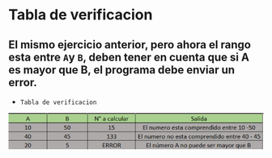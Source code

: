 # Tabla de verificacion

## El mismo ejercicio anterior, pero ahora el rango esta entre `A`y `B`, deben tener en cuenta que si A es mayor que B, el programa debe enviar un error.

- `Tabla de verificacion`

![Ejercicio 2](../img/ejer5.png "Tabla de verificacion")